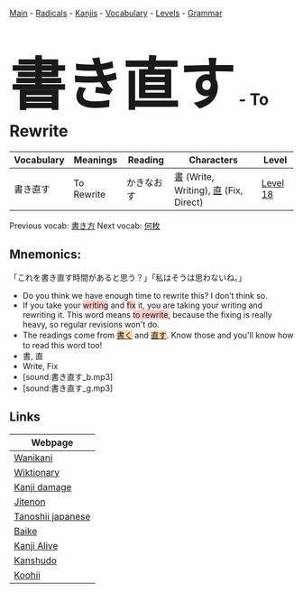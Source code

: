 <style> bigfont {font-size: 100px}</style>
[Main](../README.md) -
[Radicals](../radicals.md) -
[Kanjis](../kanjis.md) -
[Vocabulary](../vocabulary.md) -
[Levels](../levels.md) -
[Grammar](../grammar.md)
# <bigfont> 書き直す</bigfont> - To Rewrite 

| Vocabulary | Meanings | Reading | Characters | Level |
| --- | --- | --- | --- | --- |
| 書き直す | To Rewrite | かきなおす |  [書](../kanjis/書.md) (Write, Writing), [直](../kanjis/直.md) (Fix, Direct) | [Level 18](../levels/wk_level18.md) |

Previous vocab: [書き方](書き方.md) Next vocab: [何枚](何枚.md) 

## Mnemonics:
「これを書き直す時間があると思う？」「私はそうは思わないね。」
* Do you think we have enough time to rewrite this? I don’t think so.
* If you take your <span style="background-color:#ffcccb"> writing</span> and <span style="background-color:#ffcccb"> fix</span> it, you are taking your writing and rewriting it. This word means <span style="background-color:#ffcccb"> to rewrite</span>, because the fixing is really heavy, so regular revisions won't do.
* The readings come from <span style="background-color:#fed8b1"> [書く](https://jisho.org/search/書く)</span> and <span style="background-color:#fed8b1"> [直す](https://jisho.org/search/直す)</span>. Know those and you'll know how to read this word too!
* 書, 直
* Write, Fix
* [sound:書き直す_b.mp3]
* [sound:書き直す_g.mp3]


## Links 

| Webpage |
| --- |
| [Wanikani          ](https://www.wanikani.com/kanji/書き直す) |
| [Wiktionary        ](https://en.wiktionary.org/wiki/書き直す) |
| [Kanji damage      ](http://www.kanjidamage.com/kanji/search?utf8=✓&q=書き直す) |
| [Jitenon           ](https://jitenon.com/kanji/書き直す) |
| [Tanoshii japanese ](https://www.tanoshiijapanese.com/dictionary/kanji.cfm?k=書き直す) |
| [Baike             ](https://baike.baidu.com/item/書き直す) |
| [Kanji Alive       ](https://app.kanjialive.com/書き直す) |
| [Kanshudo          ](https://www.kanshudo.com/searchmn?q=書き直す) |
| [Koohii            ](https://kanji.koohii.com/study/kanji/書き直す) |
